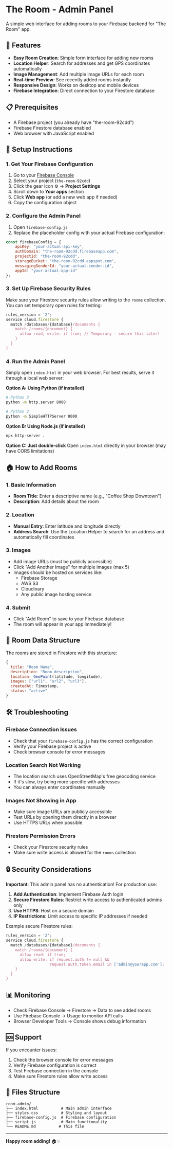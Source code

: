 # The Room - Admin Panel

A simple web interface for adding rooms to your Firebase backend for "The Room" app.

## 🚀 Features

- **Easy Room Creation**: Simple form interface for adding new rooms
- **Location Helper**: Search for addresses and get GPS coordinates automatically  
- **Image Management**: Add multiple image URLs for each room
- **Real-time Preview**: See recently added rooms instantly
- **Responsive Design**: Works on desktop and mobile devices
- **Firebase Integration**: Direct connection to your Firestore database

## 📋 Prerequisites

- A Firebase project (you already have "the-room-92cdd")
- Firebase Firestore database enabled
- Web browser with JavaScript enabled

## 🔧 Setup Instructions

### 1. Get Your Firebase Configuration

1. Go to your [Firebase Console](https://console.firebase.google.com/)
2. Select your project (`the-room-92cdd`)
3. Click the gear icon ⚙️ → **Project Settings**
4. Scroll down to **Your apps** section
5. Click **Web app** (or add a new web app if needed)
6. Copy the configuration object

### 2. Configure the Admin Panel

1. Open `firebase-config.js`
2. Replace the placeholder config with your actual Firebase configuration:

```javascript
const firebaseConfig = {
    apiKey: "your-actual-api-key",
    authDomain: "the-room-92cdd.firebaseapp.com",
    projectId: "the-room-92cdd", 
    storageBucket: "the-room-92cdd.appspot.com",
    messagingSenderId: "your-actual-sender-id",
    appId: "your-actual-app-id"
};
```

### 3. Set Up Firebase Security Rules

Make sure your Firestore security rules allow writing to the `rooms` collection. You can set temporary open rules for testing:

```javascript
rules_version = '2';
service cloud.firestore {
  match /databases/{database}/documents {
    match /rooms/{document} {
      allow read, write: if true; // Temporary - secure this later!
    }
  }
}
```

### 4. Run the Admin Panel

Simply open `index.html` in your web browser. For best results, serve it through a local web server:

**Option A: Using Python (if installed)**
```bash
# Python 3
python -m http.server 8000

# Python 2  
python -m SimpleHTTPServer 8000
```

**Option B: Using Node.js (if installed)**
```bash
npx http-server .
```

**Option C: Just double-click**
Open `index.html` directly in your browser (may have CORS limitations)

## 🏠 How to Add Rooms

### 1. Basic Information
- **Room Title**: Enter a descriptive name (e.g., "Coffee Shop Downtown")
- **Description**: Add details about the room

### 2. Location
- **Manual Entry**: Enter latitude and longitude directly
- **Address Search**: Use the Location Helper to search for an address and automatically fill coordinates

### 3. Images
- Add image URLs (must be publicly accessible)
- Click "Add Another Image" for multiple images (max 5)
- Images should be hosted on services like:
  - Firebase Storage
  - AWS S3
  - Cloudinary
  - Any public image hosting service

### 4. Submit
- Click "Add Room" to save to your Firebase database
- The room will appear in your app immediately!

## 📱 Room Data Structure

The rooms are stored in Firestore with this structure:

```javascript
{
  title: "Room Name",
  description: "Room description", 
  location: GeoPoint(latitude, longitude),
  images: ["url1", "url2", "url3"],
  createdAt: Timestamp,
  status: "active"
}
```

## 🛠️ Troubleshooting

### Firebase Connection Issues
- Check that your `firebase-config.js` has the correct configuration
- Verify your Firebase project is active
- Check browser console for error messages

### Location Search Not Working
- The location search uses OpenStreetMap's free geocoding service
- If it's slow, try being more specific with addresses
- You can always enter coordinates manually

### Images Not Showing in App
- Make sure image URLs are publicly accessible
- Test URLs by opening them directly in a browser
- Use HTTPS URLs when possible

### Firestore Permission Errors
- Check your Firestore security rules
- Make sure write access is allowed for the `rooms` collection

## 🔒 Security Considerations

**Important**: This admin panel has no authentication! For production use:

1. **Add Authentication**: Implement Firebase Auth login
2. **Secure Firestore Rules**: Restrict write access to authenticated admins only
3. **Use HTTPS**: Host on a secure domain
4. **IP Restrictions**: Limit access to specific IP addresses if needed

Example secure Firestore rules:
```javascript
rules_version = '2';
service cloud.firestore {
  match /databases/{database}/documents {
    match /rooms/{document} {
      allow read: if true;
      allow write: if request.auth != null && 
                   request.auth.token.email in ['admin@yourapp.com'];
    }
  }
}
```

## 📊 Monitoring

- Check Firebase Console → Firestore → Data to see added rooms
- Use Firebase Console → Usage to monitor API calls
- Browser Developer Tools → Console shows debug information

## 🆘 Support

If you encounter issues:

1. Check the browser console for error messages
2. Verify Firebase configuration is correct
3. Test Firebase connection in the console
4. Make sure Firestore rules allow write access

## 📄 Files Structure

```
room-admin/
├── index.html          # Main admin interface
├── styles.css          # Styling and layout
├── firebase-config.js  # Firebase configuration
├── script.js           # Main functionality
└── README.md          # This file
```

---

**Happy room adding!** 🏠✨ 